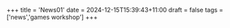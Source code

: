 +++
title = 'News01'
date = 2024-12-15T15:39:43+11:00
draft = false
tags = ['news','games workshop']
+++
